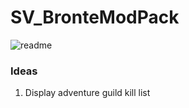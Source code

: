 # SV_BronteModPack
![readme](https://github.com/ryan4664/SV_BronteModPack/assets/32551245/d811ea6d-fa57-49f8-9b61-009fce54a2dc)

### Ideas
1. Display adventure guild kill list

